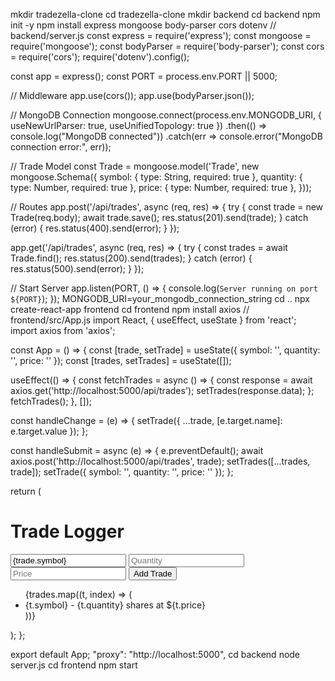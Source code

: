 mkdir tradezella-clone
cd tradezella-clone
mkdir backend
cd backend
npm init -y
npm install express mongoose body-parser cors dotenv
// backend/server.js
const express = require('express');
const mongoose = require('mongoose');
const bodyParser = require('body-parser');
const cors = require('cors');
require('dotenv').config();

const app = express();
const PORT = process.env.PORT || 5000;

// Middleware
app.use(cors());
app.use(bodyParser.json());

// MongoDB Connection
mongoose.connect(process.env.MONGODB_URI, { useNewUrlParser: true, useUnifiedTopology: true })
  .then(() => console.log("MongoDB connected"))
  .catch(err => console.error("MongoDB connection error:", err));

// Trade Model
const Trade = mongoose.model('Trade', new mongoose.Schema({
  symbol: { type: String, required: true },
  quantity: { type: Number, required: true },
  price: { type: Number, required: true },
}));

// Routes
app.post('/api/trades', async (req, res) => {
  try {
    const trade = new Trade(req.body);
    await trade.save();
    res.status(201).send(trade);
  } catch (error) {
    res.status(400).send(error);
  }
});

app.get('/api/trades', async (req, res) => {
  try {
    const trades = await Trade.find();
    res.status(200).send(trades);
  } catch (error) {
    res.status(500).send(error);
  }
});

// Start Server
app.listen(PORT, () => {
  console.log(`Server running on port ${PORT}`);
});
MONGODB_URI=your_mongodb_connection_string
cd ..
npx create-react-app frontend
cd frontend
npm install axios
// frontend/src/App.js
import React, { useEffect, useState } from 'react';
import axios from 'axios';

const App = () => {
  const [trade, setTrade] = useState({ symbol: '', quantity: '', price: '' });
  const [trades, setTrades] = useState([]);

  useEffect(() => {
    const fetchTrades = async () => {
      const response = await axios.get('http://localhost:5000/api/trades');
      setTrades(response.data);
    };
    fetchTrades();
  }, []);

  const handleChange = (e) => {
    setTrade({ ...trade, [e.target.name]: e.target.value });
  };

  const handleSubmit = async (e) => {
    e.preventDefault();
    await axios.post('http://localhost:5000/api/trades', trade);
    setTrades([...trades, trade]);
    setTrade({ symbol: '', quantity: '', price: '' });
  };

  return (
    <div>
      <h1>Trade Logger</h1>
      <form onSubmit={handleSubmit}>
        <input
          type="text"
          name="symbol"
          value={trade.symbol}
          onChange={handleChange}
          placeholder="Stock Symbol"
          required
        />
        <input
          type="number"
          name="quantity"
          value={trade.quantity}
          onChange={handleChange}
          placeholder="Quantity"
          required
        />
        <input
          type="number"
          name="price"
          value={trade.price}
          onChange={handleChange}
          placeholder="Price"
          required
        />
        <button type="submit">Add Trade</button>
      </form>
      <ul>
        {trades.map((t, index) => (
          <li key={index}>
            {t.symbol} - {t.quantity} shares at ${t.price}
          </li>
        ))}
      </ul>
    </div>
  );
};

export default App;
"proxy": "http://localhost:5000",
cd backend
node server.js
cd frontend
npm start
